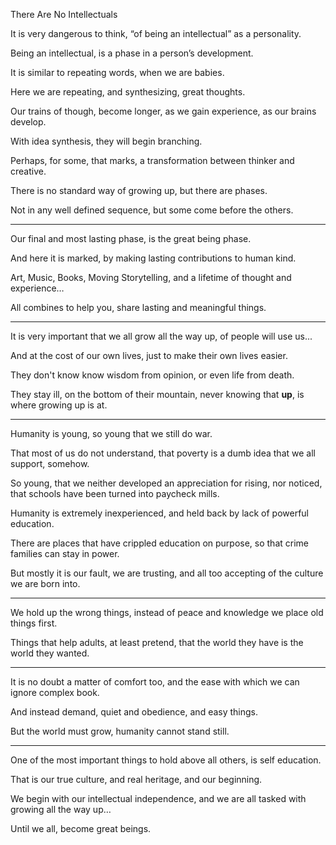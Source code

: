 There Are No Intellectuals

It is very dangerous to think,
“of being an intellectual” as a personality.

Being an intellectual,
is a phase in a person’s development.

It is similar to repeating words,
when we are babies.

Here we are repeating, and synthesizing,
great thoughts.

Our trains of though, become longer,
as we gain experience, as our brains develop.

With idea synthesis,
they will begin branching.

Perhaps, for some, that marks,
a transformation between thinker and creative.

There is no standard way of growing up,
but there are phases.

Not in any well defined sequence,
but some come before the others.

---

Our final and most lasting phase,
is the great being phase.

And here it is marked,
by making lasting contributions to human kind.

Art, Music, Books, Moving Storytelling,
and a lifetime of thought and experience…

All combines to help you,
share lasting and meaningful things.


---

It is very important that we all grow all the way up,
of people will use us...

And at the cost of our own lives,
just to make their own lives easier.

They don't know know wisdom from opinion,
or even life from death.

They stay ill, on the bottom of their mountain,
never knowing that __up__, is where growing up is at.

---

Humanity is young,
so young that we still do war.

That most of us do not understand,
that poverty is a dumb idea that we all support, somehow.

So young, that we neither developed an appreciation for rising,
nor noticed, that schools have been turned into paycheck mills.

Humanity is extremely inexperienced,
and held back by lack of powerful education.

There are places that have crippled education on purpose,
so that crime families can stay in power.

But mostly it is our fault,
we are trusting, and all too accepting of the culture we are born into.

---

We hold up the wrong things,
instead of peace and knowledge we place old things first.

Things that help adults,
at least pretend, that the world they have is the world they wanted.

---

It is no doubt a matter of comfort too,
and the ease with which we can ignore complex book.

And instead demand,
quiet and obedience, and easy things.

But the world must grow,
humanity cannot stand still.

---

One of the most important things to hold above all others,
is self education.

That is our true culture, and real heritage,
and our beginning.

We begin with our intellectual independence,
and we are all tasked with growing all the way up…

Until we all,
become great beings.